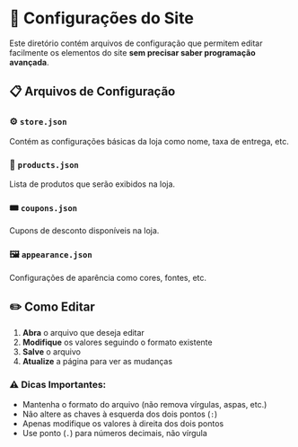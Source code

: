 
# 📝 Configurações do Site

Este diretório contém arquivos de configuração que permitem editar facilmente os elementos do site **sem precisar saber programação avançada**.

## 📋 Arquivos de Configuração

### ⚙️ `store.json`
Contém as configurações básicas da loja como nome, taxa de entrega, etc.

### 🛒 `products.json`
Lista de produtos que serão exibidos na loja.

### 🎟️ `coupons.json`
Cupons de desconto disponíveis na loja.

### 🖼️ `appearance.json`
Configurações de aparência como cores, fontes, etc.

## ✏️ Como Editar

1. **Abra** o arquivo que deseja editar
2. **Modifique** os valores seguindo o formato existente
3. **Salve** o arquivo
4. **Atualize** a página para ver as mudanças

### ⚠️ Dicas Importantes:
- Mantenha o formato do arquivo (não remova vírgulas, aspas, etc.)
- Não altere as chaves à esquerda dos dois pontos (`:`)
- Apenas modifique os valores à direita dos dois pontos
- Use ponto (`.`) para números decimais, não vírgula
